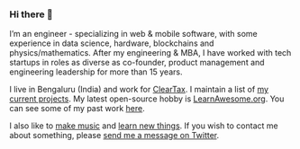 ### Hi there 👋

I’m an engineer - specializing in web & mobile software, with some experience in data science, hardware, blockchains and physics/mathematics. After my engineering & MBA, I have worked with tech startups in roles as diverse as co-founder, product management and engineering leadership for more than 15 years. 

I live in Bengaluru (India) and work for [ClearTax](https://cleartax.in/). I maintain a list of [my current projects](https://nilesh.trivedi.pw/now). My latest open-source hobby is [LearnAwesome.org](https://github.com/learn-awesome/learn). You can see some of my past work [here](https://nilesh.trivedi.pw/work).

I also like to [make music](https://nilesh.trivedi.pw/music) and [learn new things](https://nilesh.trivedi.pw/learning). If you wish to contact me about something, please [send me a message on Twitter](https://twitter.com/nileshtrivedi).

